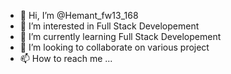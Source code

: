 - 👋 Hi, I’m @Hemant_fw13_168
- 👀 I’m interested in Full Stack Developement
- 🌱 I’m currently learning Full Stack Developement
- 💞️ I’m looking to collaborate on various project
- 📫 How to reach me ...

<!---
hemantahire002/hemantahire002 is a ✨ special ✨ repository because its `README.md` (this file) appears on your GitHub profile.
You can click the Preview link to take a look at your changes.
--->
